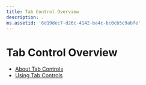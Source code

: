 ```yaml
---
title: Tab Control Overview
description: .
ms.assetid: '6d19dec7-d26c-4142-ba4c-bc0cb5c9abfe'
---
```


# Tab Control Overview

-   [About Tab Controls](tab-controls.md)
-   [Using Tab Controls](using-tab-controls.md)

 

 




